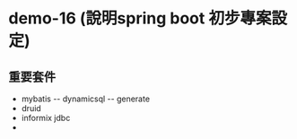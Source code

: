# demo-16 (說明spring boot 初步專案設定)

## 重要套件

- mybatis
-- dynamicsql
-- generate
- druid
- informix jdbc
- 

